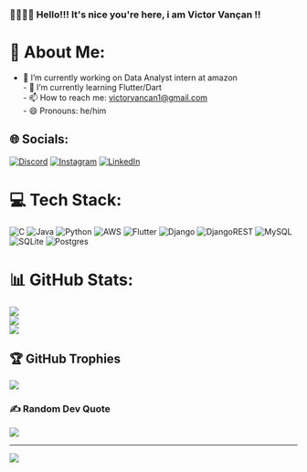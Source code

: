 <H3>👋🏻👋🏻 Hello!!! It's nice you're here, i am Victor Vançan !! <H3/>

# 💫 About Me:
- 🔭 I’m currently working on Data Analyst intern at amazon <br>- 🌱 I’m currently learning Flutter/Dart<br>- 📫 How to reach me: victorvancan1@gmail.com<br>- 😄 Pronouns: he/him


## 🌐 Socials:
[![Discord](https://img.shields.io/badge/Discord-%237289DA.svg?logo=discord&logoColor=white)](htttps://discord.gg/Çan#7933) [![Instagram](https://img.shields.io/badge/Instagram-%23E4405F.svg?logo=Instagram&logoColor=white)](https://www.instagram.com/victor.vancan/) [![LinkedIn](https://img.shields.io/badge/LinkedIn-%230077B5.svg?logo=linkedin&logoColor=white)](https://www.linkedin.com/in/victor-van%C3%A7an/) 

# 💻 Tech Stack:
![C](https://img.shields.io/badge/c-%2300599C.svg?style=for-the-badge&logo=c&logoColor=white) ![Java](https://img.shields.io/badge/java-%23ED8B00.svg?style=for-the-badge&logo=java&logoColor=white) ![Python](https://img.shields.io/badge/python-3670A0?style=for-the-badge&logo=python&logoColor=ffdd54) ![AWS](https://img.shields.io/badge/AWS-%23FF9900.svg?style=for-the-badge&logo=amazon-aws&logoColor=white) ![Flutter](https://img.shields.io/badge/Flutter-%2302569B.svg?style=for-the-badge&logo=Flutter&logoColor=white) ![Django](https://img.shields.io/badge/django-%23092E20.svg?style=for-the-badge&logo=django&logoColor=white) ![DjangoREST](https://img.shields.io/badge/DJANGO-REST-ff1709?style=for-the-badge&logo=django&logoColor=white&color=ff1709&labelColor=gray) ![MySQL](https://img.shields.io/badge/mysql-%2300f.svg?style=for-the-badge&logo=mysql&logoColor=white) ![SQLite](https://img.shields.io/badge/sqlite-%2307405e.svg?style=for-the-badge&logo=sqlite&logoColor=white) ![Postgres](https://img.shields.io/badge/postgres-%23316192.svg?style=for-the-badge&logo=postgresql&logoColor=white)
# 📊 GitHub Stats:
![](https://github-readme-stats.vercel.app/api?username=victorvancan&theme=dracula&hide_border=false&include_all_commits=true&count_private=true)<br/>
![](https://github-readme-streak-stats.herokuapp.com/?user=victorvancan&theme=dracula&hide_border=false)<br/>
![](https://github-readme-stats.vercel.app/api/top-langs/?username=victorvancan&theme=dracula&hide_border=false&include_all_commits=true&count_private=true&layout=compact)

## 🏆 GitHub Trophies
![](https://github-profile-trophy.vercel.app/?username=victorvancan&theme=monokai&no-frame=false&no-bg=false&margin-w=4)

### ✍️ Random Dev Quote
![](https://quotes-github-readme.vercel.app/api?type=horizontal&theme=dark)


---
[![](https://visitcount.itsvg.in/api?id=victorvancan&icon=6&color=7)](https://visitcount.itsvg.in)

